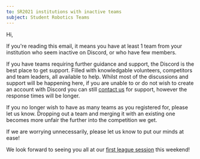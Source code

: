 ```yaml
---
to: SR2021 institutions with inactive teams
subject: Student Robotics Teams
---
```


Hi,

If you're reading this email, it means you have at least 1 team from your institution who seem inactive on Discord, or who have few members.

If you have teams requiring further guidance and support, the Discord is the best place to get support. Filled with knowledgable volunteers, competitors and team leaders, all available to help. Whilst most of the discussions and support will be happening here, if you are unable to or do not wish to create an account with Discord you can still [contact us](mailto:teams@studentrobotics.org) for support, however the response times will be longer.

If you no longer wish to have as many teams as you registered for, please let us know. Dropping out a team and merging it with an existing one becomes more unfair the further into the competition we get.

If we are worrying unnecessarily, please let us know to put our minds at ease!

We look forward to seeing you all at our [first league session](https://studentrobotics.org/events/sr2021/league-1/) this weekend!
